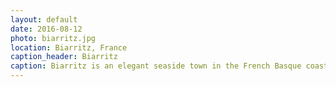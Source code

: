 ```yaml
---
layout: default
date: 2016-08-12
photo: biarritz.jpg
location: Biarritz, France
caption_header: Biarritz
caption: Biarritz is an elegant seaside town in the French Basque coast. It became very pricy as very rich people took over the nicest part of the town. Nice bars and restaurants make the city interesting but the ocean makes it perfect! Photo taken near the rock of the Blessed Virgin.
---
```

